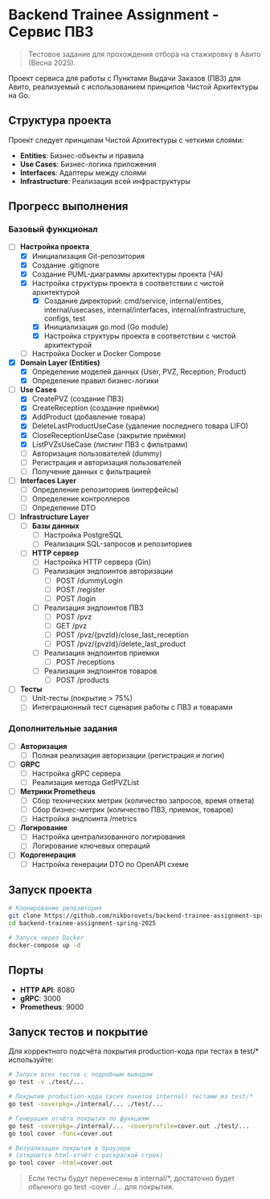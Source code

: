 # Backend Trainee Assignment - Сервис ПВЗ

> Тестовое задание для прохождения отбора на стажировку в Авито (Весна 2025).

Проект сервиса для работы с Пунктами Выдачи Заказов (ПВЗ) для Авито, реализуемый с использованием принципов Чистой Архитектуры на Go.

## Структура проекта

Проект следует принципам Чистой Архитектуры с четкими слоями:
- **Entities**: Бизнес-объекты и правила
- **Use Cases**: Бизнес-логика приложения
- **Interfaces**: Адаптеры между слоями
- **Infrastructure**: Реализация всей инфраструктуры

## Прогресс выполнения

### Базовый функционал

- [ ] **Настройка проекта**
  - [x] Инициализация Git-репозитория
  - [x] Создание .gitignore
  - [x] Создание PUML-диаграммы архитектуры проекта (ЧА)
  - [x] Настройка структуры проекта в соответствии с чистой архитектурой
    - [x] Создание директорий: cmd/service, internal/entities, internal/usecases, internal/interfaces, internal/infrastructure, configs, test
    - [x] Инициализация go.mod (Go module)
    - [x] Настройка структуры проекта в соответствии с чистой архитектурой
  - [ ] Настройка Docker и Docker Compose

- [x] **Domain Layer (Entities)**
  - [x] Определение моделей данных (User, PVZ, Reception, Product)
  - [x] Определение правил бизнес-логики

- [ ] **Use Cases**
  - [x] CreatePVZ (создание ПВЗ)
  - [x] CreateReception (создание приёмки)
  - [x] AddProduct (добавление товара)
  - [x] DeleteLastProductUseCase (удаление последнего товара LIFO)
  - [x] CloseReceptionUseCase (закрытие приёмки)
  - [x] ListPVZsUseCase (листинг ПВЗ с фильтрами)
  - [ ] Авторизация пользователей (dummy)
  - [ ] Регистрация и авторизация пользователей
  - [ ] Получение данных с фильтрацией

- [ ] **Interfaces Layer**
  - [ ] Определение репозиториев (интерфейсы)
  - [ ] Определение контроллеров
  - [ ] Определение DTO

- [ ] **Infrastructure Layer**
  - [ ] **Базы данных**
    - [ ] Настройка PostgreSQL
    - [ ] Реализация SQL-запросов и репозиториев
    
  - [ ] **HTTP сервер**
    - [ ] Настройка HTTP сервера (Gin)
    - [ ] Реализация эндпоинтов авторизации
      - [ ] POST /dummyLogin
      - [ ] POST /register
      - [ ] POST /login
    - [ ] Реализация эндпоинтов ПВЗ
      - [ ] POST /pvz
      - [ ] GET /pvz
      - [ ] POST /pvz/{pvzId}/close_last_reception
      - [ ] POST /pvz/{pvzId}/delete_last_product
    - [ ] Реализация эндпоинтов приемки
      - [ ] POST /receptions
    - [ ] Реализация эндпоинтов товаров
      - [ ] POST /products

- [ ] **Тесты**
  - [ ] Unit-тесты (покрытие > 75%)
  - [ ] Интеграционный тест сценария работы с ПВЗ и товарами

### Дополнительные задания

- [ ] **Авторизация**
  - [ ] Полная реализация авторизации (регистрация и логин)

- [ ] **GRPC**
  - [ ] Настройка gRPC сервера
  - [ ] Реализация метода GetPVZList

- [ ] **Метрики Prometheus**
  - [ ] Сбор технических метрик (количество запросов, время ответа)
  - [ ] Сбор бизнес-метрик (количество ПВЗ, приемок, товаров)
  - [ ] Настройка эндпоинта /metrics

- [ ] **Логирование**
  - [ ] Настройка централизованного логирования
  - [ ] Логирование ключевых операций

- [ ] **Кодогенерация**
  - [ ] Настройка генерации DTO по OpenAPI схеме

## Запуск проекта

```bash
# Клонирование репозитория
git clone https://github.com/nikborovets/backend-trainee-assignment-spring-2025.git
cd backend-trainee-assignment-spring-2025

# Запуск через Docker
docker-compose up -d
```

## Порты

- **HTTP API**: 8080
- **gRPC**: 3000
- **Prometheus**: 9000

## Запуск тестов и покрытие

Для корректного подсчёта покрытия production-кода при тестах в test/* используйте:

```sh
# Запуск всех тестов с подробным выводом
go test -v ./test/...

# Покрытие production-кода (всех пакетов internal) тестами из test/*
go test -coverpkg=./internal/... ./test/...

# Генерация отчёта покрытия по функциям
go test -coverpkg=./internal/... -coverprofile=cover.out ./test/...
go tool cover -func=cover.out

# Визуализация покрытия в браузере
# (откроется html-отчёт с раскраской строк)
go tool cover -html=cover.out
```

> Если тесты будут перенесены в internal/*, достаточно будет обычного go test -cover ./... для покрытия.

